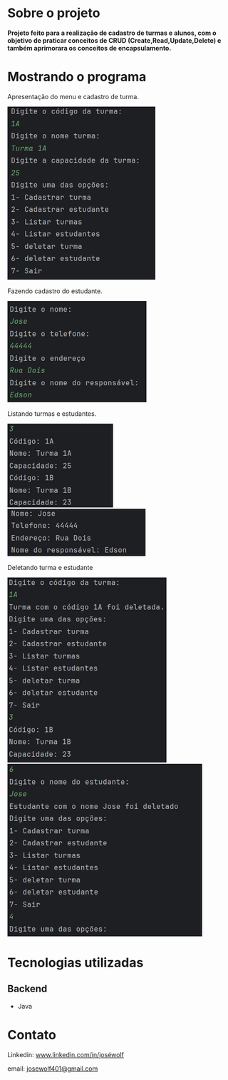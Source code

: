 # Sobre o projeto

<b>Projeto feito para a realização de cadastro de turmas e alunos, com o objetivo de praticar conceitos de CRUD (Create,Read,Update,Delete) e também aprimorara os conceitos de encapsulamento.</b>

# Mostrando o programa

Apresentação do menu e cadastro de turma.

![Menu](menu1.png)

Fazendo cadastro do estudante.

![cadastroEstudante](cadastroEstudante.png)

Listando turmas e estudantes.

![listarTurmas](listarTurma.png)  ![listarEstudante](listarEstudante.png)

Deletando turma e estudante

![deletandoTurma](deletandoTurma.png)   ![apagandoEstudante](apagandoEstudante.png)

# Tecnologias utilizadas
## Backend

* Java

# Contato

Linkedin: www.linkedin.com/in/joséwolf

email: josewolf401@gmail.com
